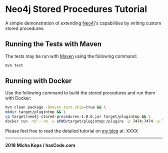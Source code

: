 # Neo4j Stored Procedures Tutorial

A simple demonstration of extending [Neo4j]'s capabilities by writing custom 
stored procedures.

## Running the Tests with Maven

The tests may be run with [Maven] using the following command:

```bash
mvn test
```



## Running with Docker

Use the following command to build the stored procedures and run them with Docker:

```bash
mvn clean package -Dmaven.test.skip=true && \
mkdir target/plugintmp && \      
cp target/neo4j-stored-procedures-1.0.0.jar target/plugintmp && \
docker run -td --rm -v $PWD/target/plugintmp:/plugins -p 7474:7474 -p 7687:7687 neo4j:3.3.2
```

Please feel free to read the detailed tutorial on [my blog] at: XXXX

---

   [my blog]:http://www.hascode.com/
   [Maven]:http://maven.apache.org/
   [Neo4j]:https://neo4j.com/

**2018 Micha Kops / hasCode.com**